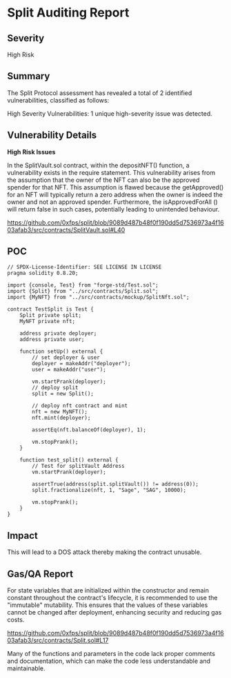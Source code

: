 # Split Auditing Report

## Severity

High Risk

## **Summary**

The Split Protocol assessment has revealed a total of 2 identified vulnerabilities, classified as follows:

High Severity Vulnerabilities:
1 unique high-severity issue was detected.

## Vulnerability Details

**High Risk Issues**

In the SplitVault.sol contract, within the depositNFT() function, a vulnerability exists in the require statement. This vulnerability arises from the assumption that the owner of the NFT can also be the approved spender for that NFT. This assumption is flawed because the getApproved() for an NFT will typically return a zero address when the owner is indeed the owner and not an approved spender. Furthermore, the isApprovedForAll () will return false in such cases, potentially leading to unintended behaviour.

https://github.com/0xfps/split/blob/9089d487b48f0f190dd5d7536973a4f1603afab3/src/contracts/SplitVault.sol#L40

## POC

```solidity
// SPDX-License-Identifier: SEE LICENSE IN LICENSE
pragma solidity 0.8.20;

import {console, Test} from "forge-std/Test.sol";
import {Split} from "../src/contracts/Split.sol";
import {MyNFT} from "../src/contracts/mockup/SplitNft.sol";

contract TestSplit is Test {
    Split private split;
    MyNFT private nft;

    address private deployer;
    address private user;

    function setUp() external {
        // set deployer & user
        deployer = makeAddr("deployer");
        user = makeAddr("user");

        vm.startPrank(deployer);
        // deploy split
        split = new Split();

        // deploy nft contract and mint
        nft = new MyNFT();
        nft.mint(deployer);

        assertEq(nft.balanceOf(deployer), 1);

        vm.stopPrank();
    }

    function test_split() external {
        // Test for splitVault Address
        vm.startPrank(deployer);

        assertTrue(address(split.splitVault()) != address(0));
        split.fractionalize(nft, 1, "Sage", "SAG", 10000);

        vm.stopPrank();
    }
}

```

## Impact

This will lead to a DOS attack thereby making the contract unusable.

## Gas/QA Report

For state variables that are initialized within the constructor and remain constant throughout the contract's lifecycle, it is recommended to use the "immutable" mutability. This ensures that the values of these variables cannot be changed after deployment, enhancing security and reducing gas costs.

https://github.com/0xfps/split/blob/9089d487b48f0f190dd5d7536973a4f1603afab3/src/contracts/Split.sol#L17

Many of the functions and parameters in the code lack proper comments and documentation, which can make the code less understandable and maintainable.
